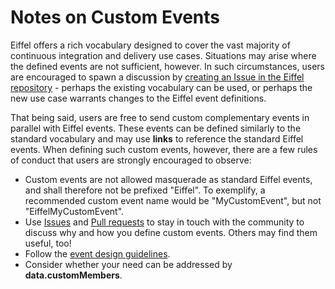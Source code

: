 # Notes on Custom Events
Eiffel offers a rich vocabulary designed to cover the vast majority of continuous integration and delivery use cases. Situations may arise where the defined events are not sufficient, however. In such circumstances, users are encouraged to spawn a discussion by [creating an Issue in the Eiffel repository](https://github.com/Ericsson/eiffel/issues) - perhaps the existing vocabulary can be used, or perhaps the new use case warrants changes to the Eiffel event definitions.

That being said, users are free to send custom complementary events in parallel with Eiffel events. These events can be defined similarly to the standard vocabulary and may use __links__ to reference the standard Eiffel events. When defining such custom events, however, there are a few rules of conduct that users are strongly encouraged to observe:

* Custom events are not allowed masquerade as standard Eiffel events, and shall therefore not be prefixed "Eiffel". To exemplify, a recommended custom event name would be "MyCustomEvent", but not "EiffelMyCustomEvent".
* Use [Issues](https://github.com/Ericsson/eiffel/issues) and [Pull requests](https://github.com/Ericsson/eiffel/pulls) to stay in touch with the community to discuss why and how you define custom events. Others may find them useful, too!
* Follow the [event design guidelines](./event-design-guidelines.md).
* Consider whether your need can be addressed by __data.customMembers__.